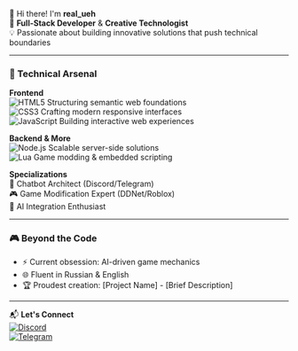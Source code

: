 👋 Hi there! I'm **real_ueh**  
🚀 **Full-Stack Developer** & **Creative Technologist**  
💡 Passionate about building innovative solutions that push technical boundaries

---

### 🔧 Technical Arsenal

**Frontend**  
![HTML5](https://img.shields.io/badge/-HTML5-E34F26?style=flat&logo=html5&logoColor=white) Structuring semantic web foundations  
![CSS3](https://img.shields.io/badge/-CSS3-1572B6?style=flat&logo=css3&logoColor=white) Crafting modern responsive interfaces  
![JavaScript](https://img.shields.io/badge/-JavaScript-F7DF1E?style=flat&logo=javascript&logoColor=black) Building interactive web experiences

**Backend & More**  
![Node.js](https://img.shields.io/badge/-Node.js-339933?style=flat&logo=nodedotjs&logoColor=white) Scalable server-side solutions  
![Lua](https://img.shields.io/badge/-Lua-2C2D72?style=flat&logo=lua&logoColor=white) Game modding & embedded scripting

**Specializations**  
🤖 Chatbot Architect (Discord/Telegram)  
🎮 Game Modification Expert (DDNet/Roblox)  
🧠 AI Integration Enthusiast

---

### 🎮 Beyond the Code
- ⚡ Current obsession: AI-driven game mechanics
- 🌐 Fluent in Russian & English
- 🏆 Proudest creation: [Project Name] - [Brief Description]

---

📬 **Let's Connect**  
[![Discord](https://img.shields.io/badge/-@real_ueh-5865F2?style=flat&logo=discord&logoColor=white)](https://discord.com/users/real_ueh)  
[![Telegram](https://img.shields.io/badge/-@i_s0o-2CA5E0?style=flat&logo=telegram&logoColor=white)](https://t.me/i_s0o)

